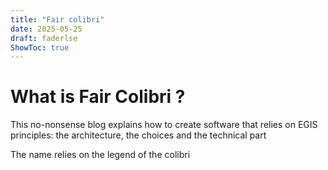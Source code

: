 ```yaml
---
title: "Fair colibri"
date: 2025-05-25
draft: faderlse
ShowToc: true
---
```


# What is Fair Colibri ?
This no-nonsense blog explains how to create software that relies on EGIS principles:
the architecture, the choices and the technical part

The name relies on the legend of the colibri